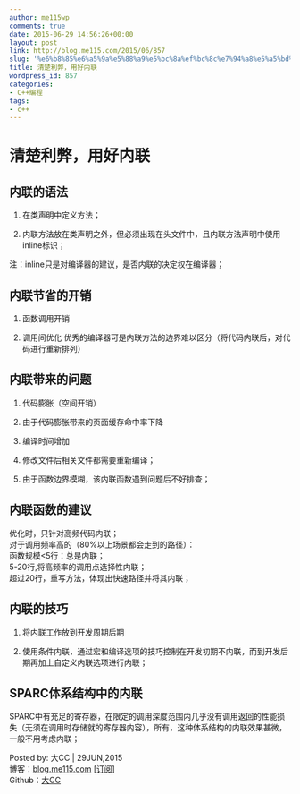 ```yaml
---
author: me115wp
comments: true
date: 2015-06-29 14:56:26+00:00
layout: post
link: http://blog.me115.com/2015/06/857
slug: '%e6%b8%85%e6%a5%9a%e5%88%a9%e5%bc%8a%ef%bc%8c%e7%94%a8%e5%a5%bd%e5%86%85%e8%81%94'
title: 清楚利弊，用好内联
wordpress_id: 857
categories:
- C++编程
tags:
- c++
---
```


# 清楚利弊，用好内联

 

## 内联的语法

 

  
  1. 在类声明中定义方法； 
   
  2. 内联方法放在类声明之外，但必须出现在头文件中，且内联方法声明中使用inline标识； 
 

注：inline只是对编译器的建议，是否内联的决定权在编译器；

 

## 内联节省的开销

 

  
  1. 函数调用开销 
   
  2. 调用间优化 优秀的编译器可是内联方法的边界难以区分（将代码内联后，对代码进行重新排列） 
 

## 内联带来的问题

 

  
  1. 代码膨胀（空间开销） 
   
  2. 由于代码膨胀带来的页面缓存命中率下降 
   
  3. 编译时间增加 
   
  4. 修改文件后相关文件都需要重新编译； 
   
  5. 由于函数边界模糊，该内联函数遇到问题后不好排查； 
 

## 内联函数的建议

 

优化时，只针对高频代码内联；      
对于调用频率高的（80%以上场景都会走到的路径）：       
函数规模<5行：总是内联；       
5-20行,将高频率的调用点选择性内联；       
超过20行，重写方法，体现出快速路径并将其内联；

 

## 内联的技巧

 

  
  1. 将内联工作放到开发周期后期 
   
  2. 使用条件内联，通过宏和编译选项的技巧控制在开发初期不内联，而到开发后期再加上自定义内联选项进行内联； 
 

## SPARC体系结构中的内联

 

SPARC中有充足的寄存器，在限定的调用深度范围内几乎没有调用返回的性能损失（无须在调用时存储就的寄存器内容），所有，这种体系结构的内联效果甚微，一般不用考虑内联；

 

Posted by: 大CC | 29JUN,2015      
博客：[blog.me115.com](http://blog.me115.com) [[订阅](http://blog.me115.com/feed)]       
Github：[大CC](https://github.com/me115)
